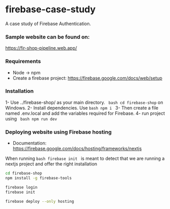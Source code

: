 # firebase-case-study
A case study of Firebase Authentication.


### Sample website can be found on:

https://fir-shop-pipeline.web.app/

### Requirements

- Node -> npm
- Create a firebase project: https://firebase.google.com/docs/web/setup


### Installation

1- Use ../firebase-shop/ as your main directory. ``` bash cd firebase-shop``` on Windows.
2- Install dependencies. Use ``` bash npm i  ```
3- Then create a file named .env.local and add the variables required for Firebase.
4- run project using ``` bash npm run dev```


### Deploying website using Firebase hosting

-  Documentation: https://firebase.google.com/docs/hosting/frameworks/nextjs

When running ```bash firebase init ``` is meant to detect that we are running a nextjs project and offer the right installation

```bash
cd firebase-shop
npm install -g firebase-tools
```

```bash
firebase login
firebase init
```

```bash
firebase deploy --only hosting
```

